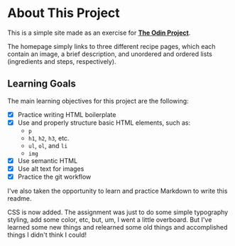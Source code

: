 # About This Project

This is a simple site made as an exercise for **[The Odin Project](https://www.theodinproject.com/ "The Odin Project Homepage")**.

The homepage simply links to three different recipe pages, which each contain an image, a brief description, and unordered and ordered lists \(ingredients and steps, respectively\).

## Learning Goals

The main learning objectives for this project are the following:

- [x] Practice writing HTML boilerplate
- [x] Use and properly structure basic HTML elements, such as:
  - `p`
  - `h1`, `h2`, `h3`, etc.
  - `ul`, `ol`, and `li`
  - `img`
- [x] Use semantic HTML
- [x] Use alt text for images
- [x] Practice the git workflow

I've also taken the opportunity to learn and practice Markdown to write this readme.

CSS is now added. The assignment was just to do some simple typography styling, add some color, etc, but, um, I went a little overboard. But I've learned some new things and relearned some old things and accomplished things I didn't think I could!
